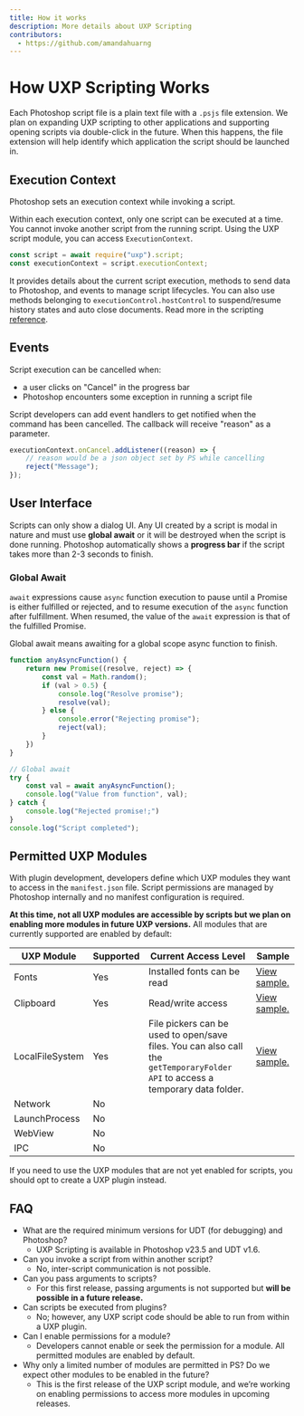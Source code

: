 ```yaml
---
title: How it works
description: More details about UXP Scripting
contributors:
  - https://github.com/amandahuarng
---
```


# How UXP Scripting Works
Each Photoshop script file is a plain text file with a `.psjs` file extension. We plan on expanding UXP scripting to other applications and supporting opening scripts via double-click in the future. When this happens, the file extension will help identify which application the script should be launched in. 

## Execution Context
Photoshop sets an execution context while invoking a script.

Within each execution context, only one script can be executed at a time. You cannot invoke another script from the running script. Using the UXP script module, you can access `ExecutionContext`.

```js
const script = await require("uxp").script;
const executionContext = script.executionContext;
```
It provides details about the current script execution, methods to send data to Photoshop, and events to manage script lifecycles. You can also use methods belonging to `executionControl.hostControl` to suspend/resume history states and auto close documents. Read more in the scripting [reference](../reference/).

## Events
Script execution can be cancelled when: 
* a user clicks on "Cancel" in the progress bar
* Photoshop encounters some exception in running a script file 

Script developers can add event handlers to get notified when the command has been cancelled. The callback will receive "reason" as a parameter. 

```js
executionContext.onCancel.addListener((reason) => {
    // reason would be a json object set by PS while cancelling
    reject("Message");
});
``` 

## User Interface
Scripts can only show a dialog UI. Any UI created by a script is modal in nature and must use **global await** or it will be destroyed when the script is done running. Photoshop automatically shows a **progress bar** if the script takes more than 2-3 seconds to finish.


### Global Await
`await` expressions cause `async` function execution to pause until a Promise is either fulfilled or rejected, and to resume execution
of the `async` function after fulfillment. When resumed, the value of the `await` expression is that of the fulfilled Promise.

Global await means awaiting for a global scope async function to finish. 

```js
function anyAsyncFunction() {
    return new Promise((resolve, reject) => {
        const val = Math.random();
        if (val > 0.5) {
            console.log("Resolve promise");
            resolve(val);
        } else {
            console.error("Rejecting promise");
            reject(val);
        }
    })
}

// Global await
try {
    const val = await anyAsyncFunction();
    console.log("Value from function", val);
} catch {
    console.log("Rejected promise!;")
}
console.log("Script completed");
```

## Permitted UXP Modules
With plugin development, developers define which UXP modules they want to access in the `manifest.json` file. Script permissions are managed by Photoshop internally and no manifest configuration is required. 

**At this time, not all UXP modules are accessible by scripts but we plan on enabling more modules in future UXP versions.**  All modules that are currently supported are enabled by default:


| UXP Module | Supported | Current Access Level | Sample
| --- | --- | --- | --- | 
| Fonts | Yes | Installed fonts can be read | [View sample.](../samples/index.md#access-installed-fonts) |
| Clipboard | Yes | Read/write access | [View sample.](../samples/index.md#readwrite-to-clipboard)| 
| LocalFileSystem | Yes | File pickers can be used to open/save files. You can also call the ```getTemporaryFolder API``` to access a temporary data folder. | [View sample.](../samples/index.md#access-the-local-filesystem) |
| Network | No |  |
| LaunchProcess | No |  |
| WebView | No |  |
| IPC  | No |  |

If you need to use the UXP modules that are not yet enabled for scripts, you should opt to create a UXP plugin instead. 

## FAQ
* What are the required minimum versions for UDT (for debugging) and Photoshop?
  * UXP Scripting is available in Photoshop v23.5 and UDT v1.6.
* Can you invoke a script from within another script? 
  * No, inter-script communication is not possible. 
* Can you pass arguments to scripts? 
  * For this first release, passing arguments is not supported but **will be possible in a future release.**
* Can scripts be executed from plugins? 
  * No; however, any UXP script code should be able to run from within a UXP plugin.
* Can I enable permissions for a module?
  * Developers cannot enable or seek the permission for a module. All permitted modules are enabled by default. 
* Why only a limited number of modules are permitted in PS? Do we expect other modules to be enabled in the future?
  * This is the first release of the UXP script module, and we’re working on enabling permissions to access more modules in upcoming releases.